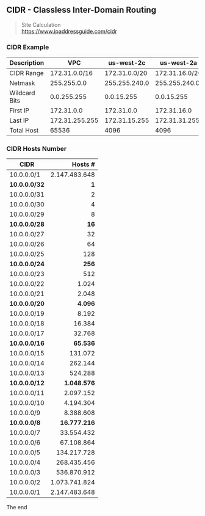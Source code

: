 ## CIDR - Classless Inter-Domain Routing

> Site Calculation  
> https://www.ipaddressguide.com/cidr

### CIDR Example

| Description | VPC | us-west-2c | us-west-2a | us-west-2b |
| --- | --- | --- | --- | --- |
| CIDR Range | 172.31.0.0/16 | 172.31.0.0/20 | 172.31.16.0/20 | 172.31.32.0/20 |
| Netmask | 255.255.0.0 | 255.255.240.0 | 255.255.240.0 | 255.255.240.0 |
| Wildcard Bits | 0.0.255.255 | 0.0.15.255 | 0.0.15.255 | 0.0.15.255 |
| First IP | 172.31.0.0 | 172.31.0.0 | 172.31.16.0 | 172.31.32.0 |
| Last IP | 172.31.255.255 | 172.31.15.255 | 172.31.31.255 | 172.31.47.255 |
| Total Host | 65536 | 4096 | 4096 | 4096 |


### CIDR Hosts Number

| CIDR | Hosts # |
| --- | ---: |
| 10.0.0.0/1 | 2.147.483.648 |
| **10.0.0.0/32** | **1** |
| 10.0.0.0/31 | 2 |
| 10.0.0.0/30 | 4 |
| 10.0.0.0/29 | 8 |
| **10.0.0.0/28** | **16** |
| 10.0.0.0/27 | 32 |
| 10.0.0.0/26 | 64 |
| 10.0.0.0/25 | 128 |
| **10.0.0.0/24** | **256** |
| 10.0.0.0/23 | 512 |
| 10.0.0.0/22 | 1.024 |
| 10.0.0.0/21 | 2.048 |
| **10.0.0.0/20** | **4.096** |
| 10.0.0.0/19 | 8.192 |
| 10.0.0.0/18 | 16.384 |
| 10.0.0.0/17 | 32.768 |
| **10.0.0.0/16** | **65.536** |
| 10.0.0.0/15 | 131.072 |
| 10.0.0.0/14 | 262.144 |
| 10.0.0.0/13 | 524.288 |
| **10.0.0.0/12** | **1.048.576** |
| 10.0.0.0/11 | 2.097.152 |
| 10.0.0.0/10 | 4.194.304 |
| 10.0.0.0/9 | 8.388.608 |
| **10.0.0.0/8** | **16.777.216** |
| 10.0.0.0/7 | 33.554.432 |
| 10.0.0.0/6 | 67.108.864 |
| 10.0.0.0/5 | 134.217.728 |
| 10.0.0.0/4 | 268.435.456 |
| 10.0.0.0/3 | 536.870.912 |
| 10.0.0.0/2 | 1.073.741.824 |
| 10.0.0.0/1 | 2.147.483.648 |

The end
